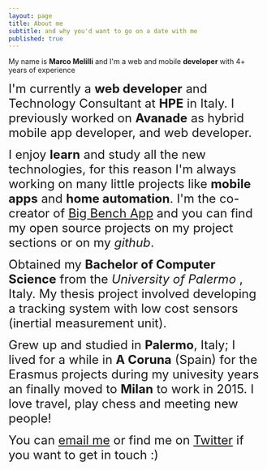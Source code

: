 ```yaml
---
layout: page
title: About me
subtitle: and why you'd want to go on a date with me
published: true
---
```


My name is **Marco Melilli** and I'm a web and mobile **developer** with 4+ years of experience

<span style="font-size: 24px;" class="fa fa-briefcase"><span>
I'm currently a **web developer** and Technology Consultant at **HPE** in Italy. I previously worked on **Avanade** as hybrid mobile app developer, and web developer.

<span style="font-size: 24px;" class="fa fa-rocket"><span>
I enjoy **learn** and study all the new technologies, for this reason I'm always working on many little projects like **mobile apps** and **home automation**.
I'm the co-creator of [Big Bench App](https://big-bench.com) and you can find my open source projects on my project sections or on my _github_.

<span style="font-size: 24px;" class="fa fa-graduation-cap"><span>
Obtained my **Bachelor of Computer Science** from the _University of Palermo_ , Italy. My thesis project involved developing a tracking system with low cost sensors (inertial measurement unit).

<span style="font-size: 24px;" class="fa fa-globe"><span>
Grew up and studied in **Palermo**, Italy; I lived for a while in **A Coruna** (Spain) for the Erasmus projects during my univesity years an finally moved to **Milan** to work in 2015.
I love travel, play chess and meeting new people!

<span style="font-size: 24px;" class="fa fa-envelope-o"><span>
You can [email me](mail:marcomelilli92@hotmail.it) or find me on [Twitter](https://twitter.com/melilli_marco) if you want to get in touch :)
